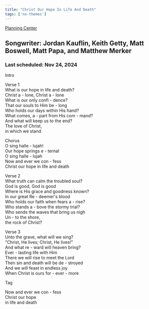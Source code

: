 ```yaml
---
title: "Christ Our Hope In Life And Death"
tags: ['no-themes']
---
```


[Planning Center](https://services.planningcenteronline.com/songs/21326139)

## Songwriter: Jordan Kauflin, Keith Getty, Matt Boswell, Matt Papa, and Matthew Merker
### Last scheduled: Nov 24, 2024          

Intro  
  
Verse 1  
What is our hope in life and death?  
Christ a - lone, Christ a - lone  
What is our only confi - dence?  
That our souls to Him be - long  
Who holds our days within His hand?  
What comes, a - part from His com - mand?  
And what will keep us to the end?  
The love of Christ,  
in which we stand  
  
Chorus  
O sing halle - lujah!  
Our hope springs e - ternal  
O sing halle - lujah  
Now and ever we con - fess  
Christ our hope in life and death  
  
Verse 2  
What truth can calm the troubled soul?  
God is good, God is good  
Where is His grace and goodness known?  
In our great Re - deemer's blood  
Who holds our faith when fears a - rise?  
Who stands a - bove the stormy trial?  
Who sends the waves that bring us nigh  
Un - to the shore,  
the rock of Christ?  
  
  
Verse 3  
Unto the grave, what will we sing?  
"Christ, He lives; Christ, He lives!"  
And what re - ward will heaven bring?  
Ever - lasting life with Him  
There we will rise to meet the Lord  
Then sin and death will be de - stroyed  
And we will feast in endless joy  
When Christ is ours for - ever - more  
  
Tag  
  
Now and ever we con - fess  
Christ our hope  
in life and death
